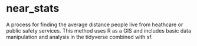 # near_stats
A process for finding the average distance people live from heathcare or public safety services. This method uses R as a GIS and includes basic data manipulation and analysis in the tidyverse combined with sf.
